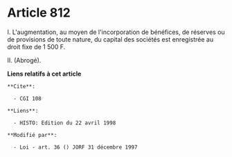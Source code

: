 # Article 812

I. L'augmentation, au moyen de l'incorporation de bénéfices, de réserves ou de provisions de toute nature, du capital des
sociétés est enregistrée au droit fixe de 1 500 F.

II. (Abrogé).

**Liens relatifs à cet article**

	**Cite**:

	  - CGI 108

	**Liens**:

	  - HISTO: Edition du 22 avril 1998

	**Modifié par**:

	  - Loi - art. 36 () JORF 31 décembre 1997
